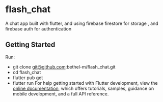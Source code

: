 # flash_chat

A chat app built with flutter, and using firebase firestore for storage , and firebase auth for authentication

## Getting Started

Run:
- git clone  git@github.com:bethel-m/flash_chat.git
- cd flash_chat
- flutter pub get 
- flutter run 
  For help getting started with Flutter development, view the
[online documentation](https://docs.flutter.dev/), which offers tutorials,
samples, guidance on mobile development, and a full API reference.
